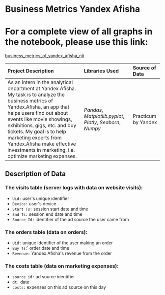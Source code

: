 # Business Metrics Yandex Afisha

# For a complete view of all graphs in the notebook, please use this link: 
[business_metrics_of_yandex_afisha_nti](https://nbviewer.jupyter.org/github/Emmanuel-Nti/business_metrics_yandex_afisha_nti/blob/master/business_metrics_nti.ipynb)


| Project Description | Libraries Used | Source of Data |
| :---------------------- | :---------------------- | :---------------------- | 
|As an intern in the analytical department at Yandex.Afisha. My task is to analyze the business metrics of Yandex.Afisha, an app that helps users find out about events like movie showings, exhibitions, gigs, etc. and buy tickets. My goal is to help marketing experts from Yandex.Afisha make effective investments in marketing, i.e. optimize marketing expenses. | *Pandas*, *Matplotlib.pyplot*, *Plotly*, *Seaborn*, *Numpy* | Practicum by Yandex |


## Description of Data

### The visits table (server logs with data on website visits):
- `Uid:` user's unique identifier
- `Device:` user's device
- `Start Ts:` session start date and time
- `End Ts:` session end date and time
- `Source Id:` identifier of the ad source the user came from

### The orders table (data on orders):
- `Uid:` unique identifier of the user making an order
- `Buy Ts`:` order date and time
- `Revenue:` Yandex.Afisha's revenue from the order

### The costs table (data on marketing expenses):
- `source_id:` ad source identifier
- `dt:` date
- `costs:` expenses on this ad source on this day
